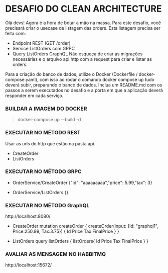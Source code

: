 # DESAFIO DO CLEAN ARCHITECTURE

Olá devs!
Agora é a hora de botar a mão na massa. Para este desafio, você precisará criar o usecase de listagem das orders.
Esta listagem precisa ser feita com:
- Endpoint REST (GET /order)
- Service ListOrders com GRPC
- Query ListOrders GraphQL
Não esqueça de criar as migrações necessárias e o arquivo api.http com a request para criar e listar as orders.

Para a criação do banco de dados, utilize o Docker (Dockerfile / docker-compose.yaml), com isso ao rodar o comando docker compose up tudo deverá subir, preparando o banco de dados.
Inclua um README.md com os passos a serem executados no desafio e a porta em que a aplicação deverá responder em cada serviço.


### BUILDAR A IMAGEM DO DOCKER

> docker-compose up --build -d

### EXECUTAR NO MÉTODO REST

Usar as urls do http que estão na pasta api.

- CreateOrder
- ListOrders

### EXECUTAR NO MÉTODO GRPC

- OrderService/CreateOrder
{"id": "aaaaaaaaa","price": 5.99,"tax": 3}

- OrderService/ListOrders
{}

### EXECUTAR NO MÉTODO GraphQL

http://localhost:8080/

- CreateOrder
mutation createOrder {
  createOrder(input: {Id: "graphql1", Price:250.99, Tax:3.75}) {
    Id
    Price
    Tax
    FinalPrice
  }
}

- ListOrders
query listOrders {
  listOrders{
    Id
    Price
    Tax
    FinalPrice
  }
}

### AVALIAR AS MENSAGEM NO HABBITMQ
http://localhost:15672/